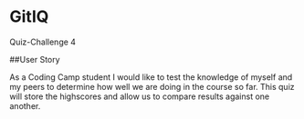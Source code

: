 # GitIQ
Quiz-Challenge 4

##User Story

As a Coding Camp student I would like to test the knowledge of myself and my peers to determine how well we are doing in the course so far. This quiz will store the highscores and allow us to compare results against one another.